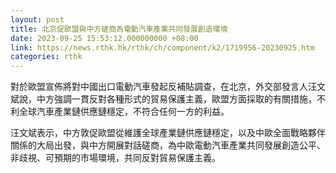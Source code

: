 ```yaml
---
layout: post
title: 北京促歐盟與中方磋商為電動汽車產業共同發展創造環境
date: 2023-09-25 15:53:12.000000000 +08:00
link: https://news.rthk.hk/rthk/ch/component/k2/1719956-20230925.htm
categories: rthk
---
```


對於歐盟宣佈將對中國出口電動汽車發起反補貼調查，在北京，外交部發言人汪文斌說，中方強調一貫反對各種形式的貿易保護主義，歐盟方面採取的有關措施，不利全球汽車產業鏈供應鏈穩定，不符合任何一方的利益。

汪文斌表示，中方敦促歐盟從維護全球產業鏈供應鏈穩定，以及中歐全面戰略夥伴關係的大局出發，與中方開展對話磋商，為中歐電動汽車產業共同發展創造公平、非歧視、可預期的市場環境，共同反對貿易保護主義。

